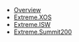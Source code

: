 * [Overview](index.md)
* [Extreme.XOS](XOS.md)
* [Extreme.ISW](ISW.md)
* [Extreme.Summit200](Summit200.md)